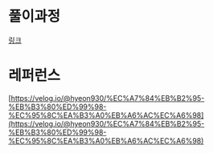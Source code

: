 # 풀이과정

[링크](https://www.acmicpc.net/problem/2745)

# 레퍼런스

[https://velog.io/@hyeon930/%EC%A7%84%EB%B2%95-%EB%B3%80%ED%99%98-%EC%95%8C%EA%B3%A0%EB%A6%AC%EC%A6%98](https://velog.io/@hyeon930/%EC%A7%84%EB%B2%95-%EB%B3%80%ED%99%98-%EC%95%8C%EA%B3%A0%EB%A6%AC%EC%A6%98)